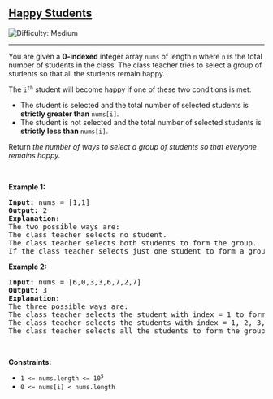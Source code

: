 <h2><a href="https://leetcode.com/problems/happy-students">Happy Students</a></h2> <img src='https://img.shields.io/badge/Difficulty-Medium-orange' alt='Difficulty: Medium' /><hr><p>You are given a <strong>0-indexed</strong> integer array <code>nums</code> of length <code>n</code> where <code>n</code> is the total number of students in the class. The class teacher tries to select a group of students so that all the students remain happy.</p>

<p>The <code>i<sup>th</sup></code> student will become happy if one of these two conditions is met:</p>

<ul>
	<li>The student is selected and the total number of selected students is<strong> strictly greater than</strong> <code>nums[i]</code>.</li>
	<li>The student is not selected and the total number of selected students is <strong>strictly</strong> <strong>less than</strong> <code>nums[i]</code>.</li>
</ul>

<p>Return <em>the number of ways to select a group of students so that everyone remains happy.</em></p>

<p>&nbsp;</p>
<p><strong class="example">Example 1:</strong></p>

<pre>
<strong>Input:</strong> nums = [1,1]
<strong>Output:</strong> 2
<strong>Explanation:</strong> 
The two possible ways are:
The class teacher selects no student.
The class teacher selects both students to form the group. 
If the class teacher selects just one student to form a group then the both students will not be happy. Therefore, there are only two possible ways.
</pre>

<p><strong class="example">Example 2:</strong></p>

<pre>
<strong>Input:</strong> nums = [6,0,3,3,6,7,2,7]
<strong>Output:</strong> 3
<strong>Explanation:</strong> 
The three possible ways are:
The class teacher selects the student with index = 1 to form the group.
The class teacher selects the students with index = 1, 2, 3, 6 to form the group.
The class teacher selects all the students to form the group.
</pre>

<p>&nbsp;</p>
<p><strong>Constraints:</strong></p>

<ul>
	<li><code>1 &lt;= nums.length &lt;= 10<sup>5</sup></code></li>
	<li><code>0 &lt;= nums[i] &lt; nums.length</code></li>
</ul>
